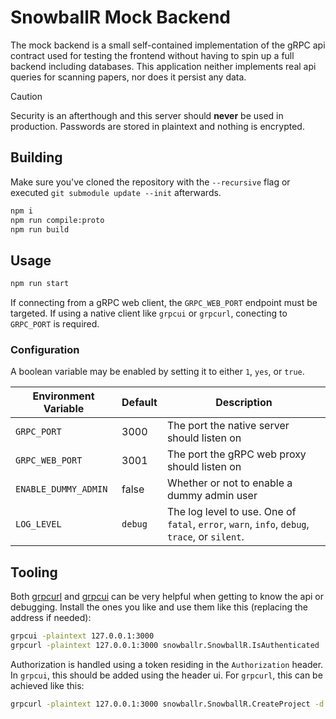# SnowballR Mock Backend

The mock backend is a small self-contained implementation of the gRPC api
contract used for testing the frontend without having to spin up a full backend
including databases. This application neither implements real api queries for
scanning papers, nor does it persist any data.

> [!CAUTION]
> Security is an afterthough and this server should **never** be used in
> production. Passwords are stored in plaintext and nothing is encrypted.

## Building

Make sure you've cloned the repository with the `--recursive` flag or executed
`git submodule update --init` afterwards.

```sh
npm i
npm run compile:proto
npm run build
```

## Usage

```sh
npm run start
```

If connecting from a gRPC web client, the `GRPC_WEB_PORT` endpoint must be
targeted. If using a native client like `grpcui` or `grpcurl`, conecting to
`GRPC_PORT` is required.

### Configuration

A boolean variable may be enabled by setting it to either `1`, `yes`, or `true`.

| Environment Variable | Default | Description                                                                                   |
| -------------------- | ------- | --------------------------------------------------------------------------------------------- |
| `GRPC_PORT`          | 3000    | The port the native server should listen on                                                   |
| `GRPC_WEB_PORT`      | 3001    | The port the gRPC web proxy should listen on                                                  |
| `ENABLE_DUMMY_ADMIN` | false   | Whether or not to enable a dummy admin user                                                   |
| `LOG_LEVEL`          | `debug` | The log level to use. One of `fatal`, `error`, `warn`, `info`, `debug`, `trace`, or `silent`. |

## Tooling

Both [grpcurl](https://github.com/fullstorydev/grpcurl) and
[grpcui](https://github.com/fullstorydev/grpcui) can be very helpful when
getting to know the api or debugging. Install the ones you like and use them
like this (replacing the address if needed):

```sh
grpcui -plaintext 127.0.0.1:3000
grpcurl -plaintext 127.0.0.1:3000 snowballr.SnowballR.IsAuthenticated
```

Authorization is handled using a token residing in the `Authorization` header.
In `grpcui`, this should be added using the header ui. For `grpcurl`, this can
be achieved like this:

```sh
grpcurl -plaintext 127.0.0.1:3000 snowballr.SnowballR.CreateProject -d '{"name": "Foo"}' -H Authorization:<access-token>
```
